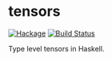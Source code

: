 # tensors

[![Hackage](https://img.shields.io/badge/hackage-v0.1.1-orange.svg)](https://hackage.haskell.org/package/tensors)
[![Build Status](https://travis-ci.org/leptonyu/tensors.svg?branch=master)](https://travis-ci.org/leptonyu/tensors)


Type level tensors in Haskell.

